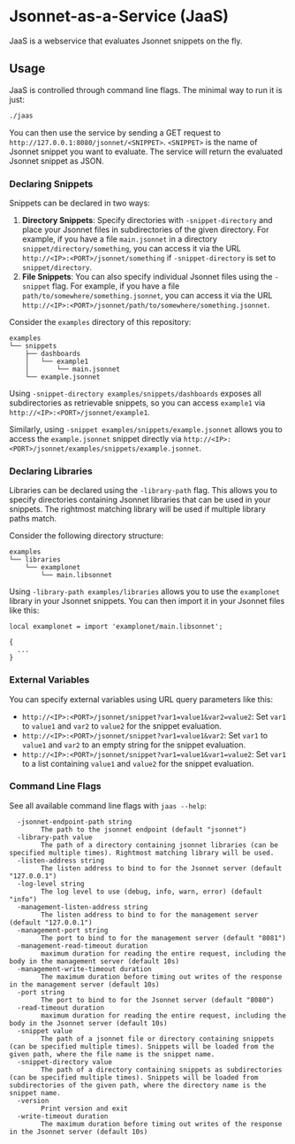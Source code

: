 <!--
SPDX-FileCopyrightText: The jaas Authors
SPDX-License-Identifier: 0BSD
 -->

# Jsonnet-as-a-Service (JaaS)

JaaS is a webservice that evaluates Jsonnet snippets on the fly.

## Usage

JaaS is controlled through command line flags. The minimal way to run it is just:

```bash
./jaas
```

You can then use the service by sending a GET request to `http://127.0.0.1:8080/jsonnet/<SNIPPET>`. `<SNIPPET>` is the name of Jsonnet snippet you want to evaluate. The service will return the evaluated Jsonnet snippet as JSON.

### Declaring Snippets

Snippets can be declared in two ways:
1. **Directory Snippets**: Specify directories with `-snippet-directory` and place your Jsonnet files in subdirectories of the given directory. For example, if you have a file `main.jsonnet` in a directory `snippet/directory/something`, you can access it via the URL `http://<IP>:<PORT>/jsonnet/something` if `-snippet-directory` is set to `snippet/directory`.
2. **File Snippets**: You can also specify individual Jsonnet files using the `-snippet` flag. For example, if you have a file `path/to/somewhere/something.jsonnet`, you can access it via the URL `http://<IP>:<PORT>/jsonnet/path/to/somewhere/something.jsonnet`.

Consider the `examples` directory of this repository:

```
examples
└── snippets
    ├── dashboards
    │   └── example1
    │       └── main.jsonnet
    └── example.jsonnet
```

Using `-snippet-directory examples/snippets/dashboards` exposes all subdirectories as retrievable snippets, so you can access `example1` via `http://<IP>:<PORT>/jsonnet/example1`.

Similarly, using `-snippet examples/snippets/example.jsonnet` allows you to access the `example.jsonnet` snippet directly via `http://<IP>:<PORT>/jsonnet/examples/snippets/example.jsonnet`.

### Declaring Libraries

Libraries can be declared using the `-library-path` flag. This allows you to specify directories containing Jsonnet libraries that can be used in your snippets. The rightmost matching library will be used if multiple library paths match.

Consider the following directory structure:

```
examples
└── libraries
    └── examplonet
        └── main.libsonnet
```

Using `-library-path examples/libraries` allows you to use the `examplonet` library in your Jsonnet snippets. You can then import it in your Jsonnet files like this:

```jsonnet
local examplonet = import 'examplonet/main.libsonnet';

{
  ...
}
```

### External Variables

You can specify external variables using URL query parameters like this:

- `http://<IP>:<PORT>/jsonnet/snippet?var1=value1&var2=value2`: Set `var1` to `value1` and `var2` to `value2` for the snippet evaluation.
- `http://<IP>:<PORT>/jsonnet/snippet?var1=value1&var2`: Set `var1` to `value1` and `var2` to an empty string for the snippet evaluation.
- `http://<IP>:<PORT>/jsonnet/snippet?var1=value1&var1=value2`: Set `var1` to a list containing `value1` and `value2` for the snippet evaluation.

### Command Line Flags

See all available command line flags with `jaas --help`:

```
  -jsonnet-endpoint-path string
    	The path to the jsonnet endpoint (default "jsonnet")
  -library-path value
    	The path of a directory containing jsonnet libraries (can be specified multiple times). Rightmost matching library will be used.
  -listen-address string
    	The listen address to bind to for the Jsonnet server (default "127.0.0.1")
  -log-level string
    	The log level to use (debug, info, warn, error) (default "info")
  -management-listen-address string
    	The listen address to bind to for the management server (default "127.0.0.1")
  -management-port string
    	The port to bind to for the management server (default "8081")
  -management-read-timeout duration
    	maximum duration for reading the entire request, including the body in the management server (default 10s)
  -management-write-timeout duration
    	The maximum duration before timing out writes of the response in the management server (default 10s)
  -port string
    	The port to bind to for the Jsonnet server (default "8080")
  -read-timeout duration
    	maximum duration for reading the entire request, including the body in the Jsonnet server (default 10s)
  -snippet value
    	The path of a jsonnet file or directory containing snippets (can be specified multiple times). Snippets will be loaded from the given path, where the file name is the snippet name.
  -snippet-directory value
    	The path of a directory containing snippets as subdirectories (can be specified multiple times). Snippets will be loaded from subdirectories of the given path, where the directory name is the snippet name.
  -version
    	Print version and exit
  -write-timeout duration
    	The maximum duration before timing out writes of the response in the Jsonnet server (default 10s)
```
